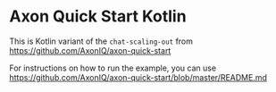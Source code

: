 Axon Quick Start Kotlin
======================
This is Kotlin variant of the `chat-scaling-out` from https://github.com/AxonIQ/axon-quick-start 

For instructions on how to run the example, you can use https://github.com/AxonIQ/axon-quick-start/blob/master/README.md
